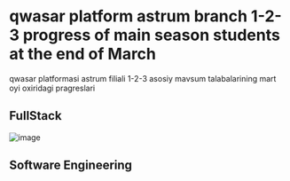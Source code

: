 # qwasar platform astrum branch 1-2-3 progress of main season students at the end of March
qwasar platformasi astrum filiali 1-2-3 asosiy mavsum talabalarining mart oyi oxiridagi pragreslari

## FullStack
![image](https://user-images.githubusercontent.com/95844073/228161914-eebbd1ff-972f-43b0-9ba3-34e368dadbe7.png)

## Software Engineering
